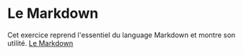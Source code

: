 # Le Markdown

Cet exercice reprend l'essentiel du language Markdown et montre son utilité.
[Le Markdown](https://pierreweets.github.io/Learning-Environment/)
